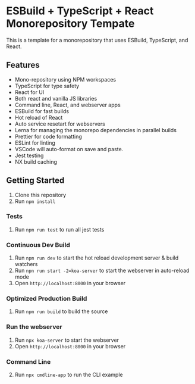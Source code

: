 # ESBuild + TypeScript + React Monorepository Tempate

This is a template for a monorepository that uses ESBuild, TypeScript, and React.

## Features

- Mono-repository using NPM workspaces
- TypeScript for type safety
- React for UI
- Both react and vanilla JS libraries
- Command line, React, and webserver apps
- ESBuild for fast builds
- Hot reload of React
- Auto service resetart for webservers
- Lerna for managing the monorepo dependencies in parallel builds
- Prettier for code formatting
- ESLint for linting
- VSCode will auto-format on save and paste.
- Jest testing
- NX build caching

## Getting Started

1. Clone this repository
2. Run `npm install`

### Tests

1. Run `npm run test` to run all jest tests

### Continuous Dev Build

1. Run `npm run dev` to start the hot reload development server & build watchers
2. Run `npn run start -2=koa-server` to start the webserver in auto-reload mode
3. Open `http://localhost:8000` in your browser

### Optimized Production Build

1. Run `npm run build` to build the source

### Run the webserver

1. Run `npx koa-server` to start the webserver
2. Open `http://localhost:8000` in your browser

### Command Line

2. Run `npx cmdline-app` to run the CLI example
